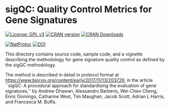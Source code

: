 # sigQC: Quality Control Metrics for Gene Signatures

[![License: GPL v3](https://img.shields.io/badge/License-GPL%20v3-green.svg)](https://www.gnu.org/licenses/gpl-3.0)
[![CRAN version](http://www.r-pkg.org/badges/version/sigQC)](https://CRAN.R-project.org/package=sigQC)
[![CRAN Downloads](http://cranlogs.r-pkg.org/badges/grand-total/sigQC)](https://CRAN.R-project.org/package=sigQC)

[![NatProtoc](https://img.shields.io/badge/Nat%20Protoc-10.1038/s41596--019--0136--8-green.svg)](https://www.nature.com/articles/s41596-019-0136-8)
[![DOI](https://zenodo.org/badge/DOI/10.5281/zenodo.1319848.svg)](https://doi.org/10.5281/zenodo.1319848)

This directory contains source code, sample code, and a vignette describing the methodology for gene signature quality control as defined by the sigQC methodology. 

The method is described in detail in protocol format at https://www.biorxiv.org/content/early/2017/11/13/203729, in the article ``sigQC: A procedural approach for standardising the evaluation of gene signatures,'' by Andrew Dhawan, Alessandro Barberis, Wei-Chen Cheng, Enric Domingo, Catharine West, Tim Maughan, Jacob Scott, Adrian L Harris, and Francesca M. Buffa.
